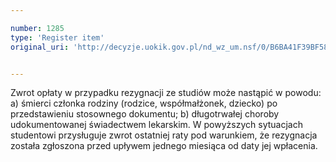 ```yaml
---

number: 1285
type: 'Register item'
original_uri: 'http://decyzje.uokik.gov.pl/nd_wz_um.nsf/0/B6BA41F39BF58A35C12573C500383C81?OpenDocument'


---
```


Zwrot opłaty w przypadku rezygnacji ze studiów może nastąpić w powodu: a) śmierci członka rodziny (rodzice, współmałżonek, dziecko) po przedstawieniu stosownego dokumentu; b) długotrwałej choroby udokumentowanej świadectwem lekarskim. W powyższych sytuacjach studentowi przysługuje zwrot ostatniej raty pod warunkiem, że rezygnacja została zgłoszona przed upływem jednego miesiąca od daty jej wpłacenia.
